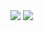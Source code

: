 <div style="display: flex">
  <img src="https://github-readme-stats.vercel.app/api?username=socoolheeya&theme=blue-green"/></a>&nbsp
  <img src="https://github-readme-stats.vercel.app/api/top-langs/?username=socoolheeya&theme=blue-green"/></a>&nbsp  
</div>

